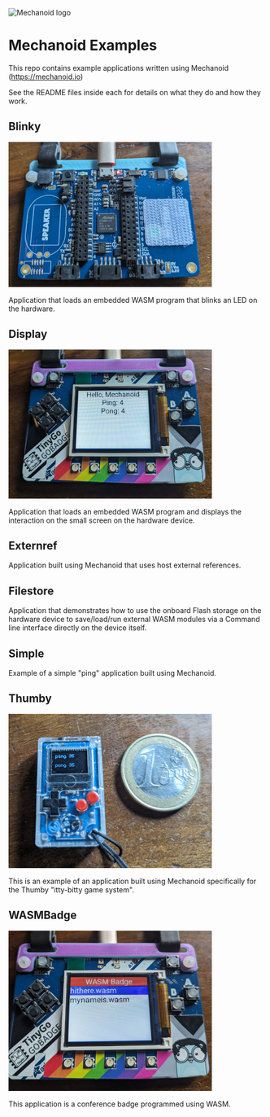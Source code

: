 ![Mechanoid logo](https://mechanoid.io/images/logo-blue.png)

# Mechanoid Examples

This repo contains example applications written using Mechanoid (https://mechanoid.io)

See the README files inside each for details on what they do and how they work.

## Blinky

![Blinky](./images/blinky-pybadge.jpg)

Application that loads an embedded WASM program that blinks an LED on the hardware.

## Display

![Display](./images/display-pybadge.jpg)

Application that loads an embedded WASM program and displays the interaction on the small screen on the hardware device.

## Externref

Application built using Mechanoid that uses host external references.

## Filestore

Application that demonstrates how to use the onboard Flash storage on the hardware device to save/load/run external WASM modules via a Command line interface directly on the device itself.

## Simple

Example of a simple "ping" application built using Mechanoid.

## Thumby

![Thumby](./images/thumby.jpg)

This is an example of an application built using Mechanoid specifically for the Thumby "itty-bitty game system". 

## WASMBadge

![WASMBadge](./images/wasmbadge-pybadge.jpg)

This application is a conference badge programmed using WASM.
